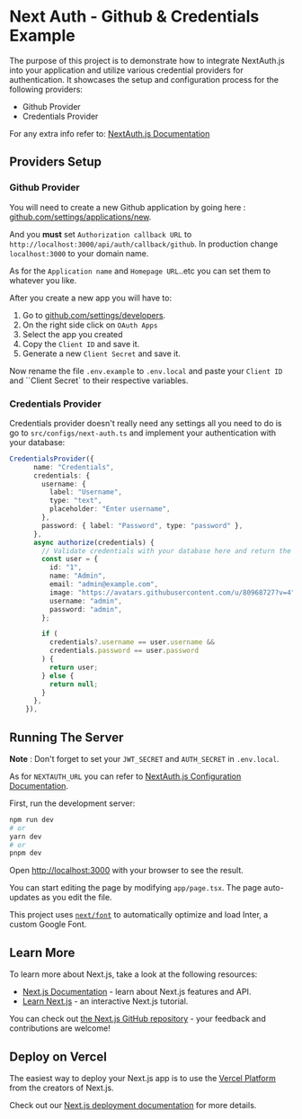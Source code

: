 # Next Auth - Github & Credentials Example

The purpose of this project is to demonstrate how to integrate NextAuth.js into your application and utilize various credential providers for authentication. It showcases the setup and configuration process for the following providers:

- Github Provider
- Credentials Provider

For any extra info refer to: [NextAuth.js Documentation](ht.tps://next-auth.js.org/getting-started/introduction)

## Providers Setup

### Github Provider

You will need to create a new Github application by going here : [github.com/settings/applications/new](https://github.com/settings/applications/new).

And you **must** set `Authorization callback URL` to `http://localhost:3000/api/auth/callback/github`. In production change `localhost:3000` to your domain name.

As for the `Application name` and `Homepage URL`..etc you can set them to whatever you like.

After you create a new app you will have to:

1. Go to [github.com/settings/developers](https://github.com/settings/developers).
2. On the right side click on `OAuth Apps`
3. Select the app you created
4. Copy the `Client ID` and save it.
5. Generate a new `Client Secret` and save it.

Now rename the file `.env.example` to `.env.local` and paste your `Client ID` and ``Client Secret` to their respective variables.

### Credentials Provider

Credentials provider doesn't really need any settings all you need to do is go to `src/configs/next-auth.ts` and implement your authentication with your database:

```ts
CredentialsProvider({
      name: "Credentials",
      credentials: {
        username: {
          label: "Username",
          type: "text",
          placeholder: "Enter username",
        },
        password: { label: "Password", type: "password" },
      },
      async authorize(credentials) {
        // Validate credentials with your database here and return the user object
        const user = {
          id: "1",
          name: "Admin",
          email: "admin@example.com",
          image: "https://avatars.githubusercontent.com/u/80968727?v=4",
          username: "admin",
          password: "admin",
        };

        if (
          credentials?.username == user.username &&
          credentials.password == user.password
        ) {
          return user;
        } else {
          return null;
        }
      },
    }),
```

## Running The Server

**Note** : Don't forget to set your `JWT_SECRET` and `AUTH_SECRET` in `.env.local`. 

As for `NEXTAUTH_URL` you can refer to [NextAuth.js Configuration Documentation](https://next-auth.js.org/configuration/options#nextauth_url).

First, run the development server:

```bash
npm run dev
# or
yarn dev
# or
pnpm dev
```

Open [http://localhost:3000](http://localhost:3000) with your browser to see the result.

You can start editing the page by modifying `app/page.tsx`. The page auto-updates as you edit the file.

This project uses [`next/font`](https://nextjs.org/docs/basic-features/font-optimization) to automatically optimize and load Inter, a custom Google Font.

## Learn More

To learn more about Next.js, take a look at the following resources:

- [Next.js Documentation](https://nextjs.org/docs) - learn about Next.js features and API.
- [Learn Next.js](https://nextjs.org/learn) - an interactive Next.js tutorial.

You can check out [the Next.js GitHub repository](https://github.com/vercel/next.js/) - your feedback and contributions are welcome!

## Deploy on Vercel

The easiest way to deploy your Next.js app is to use the [Vercel Platform](https://vercel.com/new?utm_medium=default-template&filter=next.js&utm_source=create-next-app&utm_campaign=create-next-app-readme) from the creators of Next.js.

Check out our [Next.js deployment documentation](https://nextjs.org/docs/deployment) for more details.
